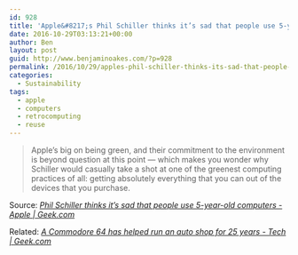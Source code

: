 ```yaml
---
id: 928
title: 'Apple&#8217;s Phil Schiller thinks it’s sad that people use 5-year-old computers'
date: 2016-10-29T03:13:21+00:00
author: Ben
layout: post
guid: http://www.benjaminoakes.com/?p=928
permalink: /2016/10/29/apples-phil-schiller-thinks-its-sad-that-people-use-5-year-old-computers/
categories:
  - Sustainability
tags:
  - apple
  - computers
  - retrocomputing
  - reuse
---
```

> Apple’s big on being green, and their commitment to the environment is beyond question at this point — which makes you wonder why Schiller would casually take a shot at one of the greenest computing practices of all: getting absolutely everything that you can out of the devices that you purchase.

Source: _[Phil Schiller thinks it’s sad that people use 5-year-old computers - Apple | Geek.com](http://www.geek.com/apple/phil-schiller-thinks-its-sad-that-people-use-5-year-old-computers-1650316/)_

Related: _[A Commodore 64 has helped run an auto shop for 25 years - Tech | Geek.com](http://www.geek.com/tech/a-commodore-64-has-helped-run-an-auto-shop-for-25-years-1672510/)_